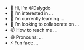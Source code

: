 - 👋 Hi, I’m @Dalygdo
- 👀 I’m interested in ...
- 🌱 I’m currently learning ...
- 💞️ I’m looking to collaborate on ...
- 📫 How to reach me ...
- 😄 Pronouns: ...
- ⚡ Fun fact: ...

<!---
Dalygdo/Dalygdo is a ✨ special ✨ repository because its `README.md` (this file) appears on your GitHub profile.
You can click the Preview link to take a look at your changes.
--->
